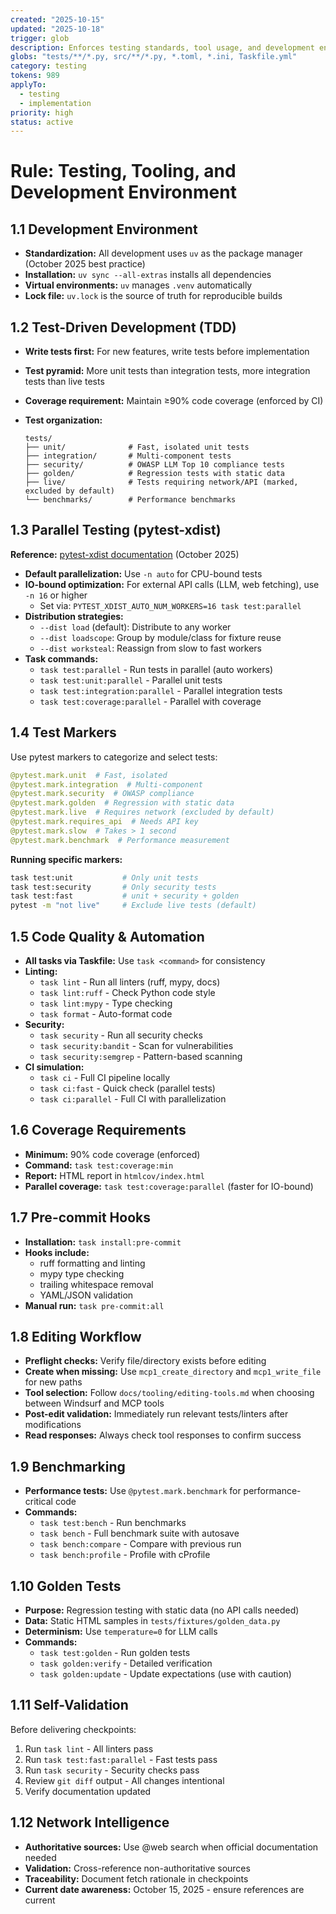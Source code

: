 ```yaml
---
created: "2025-10-15"
updated: "2025-10-18"
trigger: glob
description: Enforces testing standards, tool usage, and development environment practices.
globs: "tests/**/*.py, src/**/*.py, *.toml, *.ini, Taskfile.yml"
category: testing
tokens: 989
applyTo:
  - testing
  - implementation
priority: high
status: active
---
```


# Rule: Testing, Tooling, and Development Environment

## 1.1 Development Environment

- **Standardization:** All development uses `uv` as the package manager (October 2025 best practice)
- **Installation:** `uv sync --all-extras` installs all dependencies
- **Virtual environments:** `uv` manages `.venv` automatically
- **Lock file:** `uv.lock` is the source of truth for reproducible builds

## 1.2 Test-Driven Development (TDD)

- **Write tests first:** For new features, write tests before implementation
- **Test pyramid:** More unit tests than integration tests, more integration tests than live tests
- **Coverage requirement:** Maintain ≥90% code coverage (enforced by CI)
- **Test organization:**

  ```text
  tests/
  ├── unit/              # Fast, isolated unit tests
  ├── integration/       # Multi-component tests
  ├── security/          # OWASP LLM Top 10 compliance tests
  ├── golden/            # Regression tests with static data
  ├── live/              # Tests requiring network/API (marked, excluded by default)
  └── benchmarks/        # Performance benchmarks
  ```

## 1.3 Parallel Testing (pytest-xdist)

**Reference:** [pytest-xdist documentation](https://pytest-xdist.readthedocs.io/) (October 2025)

- **Default parallelization:** Use `-n auto` for CPU-bound tests
- **IO-bound optimization:** For external API calls (LLM, web fetching), use `-n 16` or higher
  - Set via: `PYTEST_XDIST_AUTO_NUM_WORKERS=16 task test:parallel`
- **Distribution strategies:**
  - `--dist load` (default): Distribute to any worker
  - `--dist loadscope`: Group by module/class for fixture reuse
  - `--dist worksteal`: Reassign from slow to fast workers
- **Task commands:**
  - `task test:parallel` - Run tests in parallel (auto workers)
  - `task test:unit:parallel` - Parallel unit tests
  - `task test:integration:parallel` - Parallel integration tests
  - `task test:coverage:parallel` - Parallel with coverage

## 1.4 Test Markers

Use pytest markers to categorize and select tests:

```python
@pytest.mark.unit  # Fast, isolated
@pytest.mark.integration  # Multi-component
@pytest.mark.security  # OWASP compliance
@pytest.mark.golden  # Regression with static data
@pytest.mark.live  # Requires network (excluded by default)
@pytest.mark.requires_api  # Needs API key
@pytest.mark.slow  # Takes > 1 second
@pytest.mark.benchmark  # Performance measurement
```

**Running specific markers:**

```bash
task test:unit           # Only unit tests
task test:security       # Only security tests
task test:fast           # unit + security + golden
pytest -m "not live"     # Exclude live tests (default)
```

## 1.5 Code Quality & Automation

- **All tasks via Taskfile:** Use `task <command>` for consistency
- **Linting:**
  - `task lint` - Run all linters (ruff, mypy, docs)
  - `task lint:ruff` - Check Python code style
  - `task lint:mypy` - Type checking
  - `task format` - Auto-format code
- **Security:**
  - `task security` - Run all security checks
  - `task security:bandit` - Scan for vulnerabilities
  - `task security:semgrep` - Pattern-based scanning
- **CI simulation:**
  - `task ci` - Full CI pipeline locally
  - `task ci:fast` - Quick check (parallel tests)
  - `task ci:parallel` - Full CI with parallelization

## 1.6 Coverage Requirements

- **Minimum:** 90% code coverage (enforced)
- **Command:** `task test:coverage:min`
- **Report:** HTML report in `htmlcov/index.html`
- **Parallel coverage:** `task test:coverage:parallel` (faster for IO-bound)

## 1.7 Pre-commit Hooks

- **Installation:** `task install:pre-commit`
- **Hooks include:**
  - ruff formatting and linting
  - mypy type checking
  - trailing whitespace removal
  - YAML/JSON validation
- **Manual run:** `task pre-commit:all`

## 1.8 Editing Workflow

- **Preflight checks:** Verify file/directory exists before editing
- **Create when missing:** Use `mcp1_create_directory` and `mcp1_write_file` for new paths
- **Tool selection:** Follow `docs/tooling/editing-tools.md` when choosing between Windsurf and MCP tools
- **Post-edit validation:** Immediately run relevant tests/linters after modifications
- **Read responses:** Always check tool responses to confirm success

## 1.9 Benchmarking

- **Performance tests:** Use `@pytest.mark.benchmark` for performance-critical code
- **Commands:**
  - `task test:bench` - Run benchmarks
  - `task bench` - Full benchmark suite with autosave
  - `task bench:compare` - Compare with previous run
  - `task bench:profile` - Profile with cProfile

## 1.10 Golden Tests

- **Purpose:** Regression testing with static data (no API calls needed)
- **Data:** Static HTML samples in `tests/fixtures/golden_data.py`
- **Determinism:** Use `temperature=0` for LLM calls
- **Commands:**
  - `task test:golden` - Run golden tests
  - `task golden:verify` - Detailed verification
  - `task golden:update` - Update expectations (use with caution)

## 1.11 Self-Validation

Before delivering checkpoints:

1. Run `task lint` - All linters pass
2. Run `task test:fast:parallel` - Fast tests pass
3. Run `task security` - Security checks pass
4. Review `git diff` output - All changes intentional
5. Verify documentation updated

## 1.12 Network Intelligence

- **Authoritative sources:** Use @web search when official documentation needed
- **Validation:** Cross-reference non-authoritative sources
- **Traceability:** Document fetch rationale in checkpoints
- **Current date awareness:** October 15, 2025 - ensure references are current
